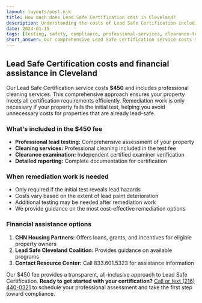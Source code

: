 ```yaml
---
layout: layouts/post.njk
title: How much does Lead Safe Certification cost in Cleveland?
description: Understanding the costs of Lead Safe Certification including testing, cleaning, and potential remediation
date: 2024-01-15
tags: [testing, safety, compliance, professional-services, clearance-testing]
short_answer: Our comprehensive Lead Safe Certification service costs $450 per test and includes professional cleaning. Remediation work is only needed if the property fails the initial test.
---
```

<h2>Lead Safe Certification costs and financial assistance in Cleveland</h2>
<p>Our Lead Safe Certification service costs <strong>$450</strong> and includes professional cleaning services. This comprehensive approach ensures your property meets all certification requirements efficiently. Remediation work is only necessary if your property fails the initial test, helping you avoid unnecessary costs for properties that are already lead-safe.</p>
<h3>What's included in the $450 fee</h3>
<ul>
  <li><strong>Professional lead testing:</strong> Comprehensive assessment of your property</li>
  <li><strong>Cleaning services:</strong> Professional cleaning included in the test fee</li>
  <li><strong>Clearance examination:</strong> Independent certified examiner verification</li>
  <li><strong>Detailed reporting:</strong> Complete documentation for certification</li>
</ul>
<h3>When remediation work is needed</h3>
<ul>
  <li>Only required if the initial test reveals lead hazards</li>
  <li>Costs vary based on the extent of lead paint deterioration</li>
  <li>Additional testing may be needed after remediation work</li>
  <li>We provide guidance on the most cost-effective remediation options</li>
</ul>
<h3>Financial assistance options</h3>
<ol>
  <li><strong>CHN Housing Partners:</strong> Offers loans, grants, and incentives for eligible property owners</li>
  <li><strong>Lead Safe Cleveland Coalition:</strong> Provides guidance on available programs</li>
  <li><strong>Contact Resource Center:</strong> Call 833.601.5323 for assistance information</li>
</ol>
<p>Our $450 fee provides a transparent, all-inclusive approach to Lead Safe Certification. <strong>Ready to get started with your certification?</strong> <a href="tel:2164400321" class="text-blue-600 hover:text-blue-800">Call or text (216) 440-0321</a> to schedule your professional assessment and take the first step toward compliance.</p>
